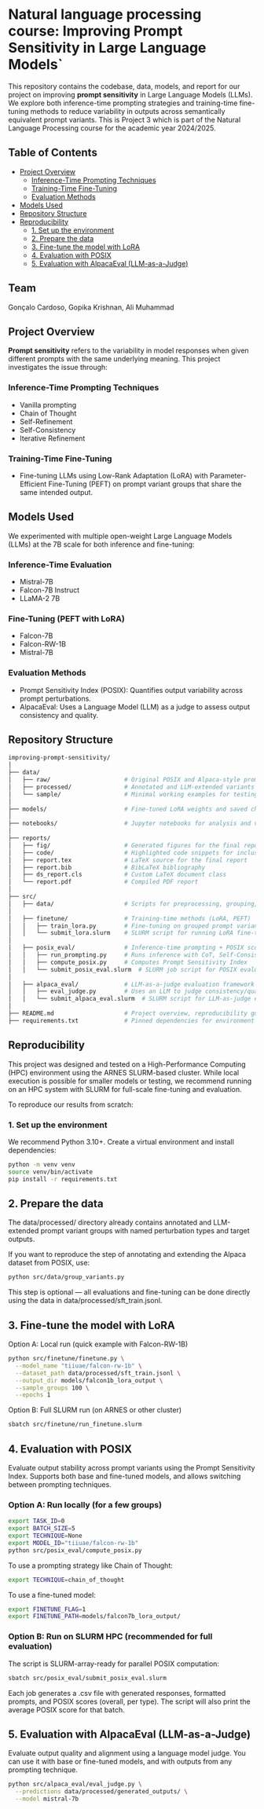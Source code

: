 # Natural language processing course: Improving Prompt Sensitivity in Large Language Models`

This repository contains the codebase, data, models, and report for our project on improving **prompt sensitivity** in Large Language Models (LLMs). We explore both inference-time prompting strategies and training-time fine-tuning methods to reduce variability in outputs across semantically equivalent prompt variants. This is Project 3 which is part of the Natural Language Processing course for the academic year 2024/2025. 

## Table of Contents
- [Project Overview](#project-overview)
  - [Inference-Time Prompting Techniques](#inference-time-prompting-techniques)
  - [Training-Time Fine-Tuning](#training-time-fine-tuning)
  - [Evaluation Methods](#evaluation-methods)
- [Models Used](#models-used)
- [Repository Structure](#repository-structure)
- [Reproducibility](#reproducibility)
  - [1. Set up the environment](#1-set-up-the-environment)
  - [2. Prepare the data](#2-prepare-the-data)
  - [3. Fine-tune the model with LoRA](#3-fine-tune-the-model-with-lora)
  - [4. Evaluation with POSIX](#4-evaluation-with-posix)
  - [5. Evaluation with AlpacaEval (LLM-as-a-Judge)](#5-evaluation-with-alpacaeval-llm-as-a-judge)



## Team 
Gonçalo Cardoso, Gopika Krishnan, Ali Muhammad

## Project Overview

**Prompt sensitivity** refers to the variability in model responses when given different prompts with the same underlying meaning. This project investigates the issue through:

### Inference-Time Prompting Techniques

- Vanilla prompting
- Chain of Thought
- Self-Refinement
- Self-Consistency
- Iterative Refinement

### Training-Time Fine-Tuning

- Fine-tuning LLMs using Low-Rank Adaptation (LoRA) with Parameter-Efficient Fine-Tuning (PEFT) on prompt variant groups that share the same intended output.

## Models Used

We experimented with multiple open-weight Large Language Models (LLMs) at the 7B scale for both inference and fine-tuning:

### Inference-Time Evaluation
- Mistral-7B
- Falcon-7B Instruct
- LLaMA-2 7B

### Fine-Tuning (PEFT with LoRA)
- Falcon-7B
- Falcon-RW-1B
- Mistral-7B

### Evaluation Methods

- Prompt Sensitivity Index (POSIX): Quantifies output variability across prompt perturbations.
- AlpacaEval: Uses a Language Model (LLM) as a judge to assess output consistency and quality.



## Repository Structure
```graphql
improving-prompt-sensitivity/
│
├── data/
│   ├── raw/                     # Original POSIX and Alpaca-style prompt variant data
│   ├── processed/               # Annotated and LLM-extended variants with perturbation types and targets
│   └── sample/                  # Minimal working examples for testing and reproducibility
│
├── models/                      # Fine-tuned LoRA weights and saved checkpoints
│
├── notebooks/                   # Jupyter notebooks for analysis and visualization
│
├── reports/
│   ├── fig/                     # Generated figures for the final report
│   ├── code/                    # Highlighted code snippets for inclusion in LaTeX
│   ├── report.tex               # LaTeX source for the final report
│   ├── report.bib               # BibLaTeX bibliography
│   ├── ds_report.cls            # Custom LaTeX document class
│   └── report.pdf               # Compiled PDF report
│
├── src/
│   ├── data/                    # Scripts for preprocessing, grouping, and augmenting prompt variants
│
│   ├── finetune/                # Training-time methods (LoRA, PEFT)
│   │   ├── train_lora.py        # Fine-tuning on grouped prompt variants
│   │   └── submit_lora.slurm    # SLURM script for running LoRA fine-tuning on HPC
│
│   ├── posix_eval/              # Inference-time prompting + POSIX scoring
│   │   ├── run_prompting.py     # Runs inference with CoT, Self-Consistency, etc.
│   │   ├── compute_posix.py     # Computes Prompt Sensitivity Index
│   │   └── submit_posix_eval.slurm  # SLURM job script for POSIX evaluation
│
│   ├── alpaca_eval/             # LLM-as-a-judge evaluation framework
│   │   ├── eval_judge.py        # Uses an LLM to judge consistency/quality of outputs
│   │   └── submit_alpaca_eval.slurm  # SLURM script for LLM-as-judge evaluation
│
├── README.md                    # Project overview, reproducibility guide
├── requirements.txt             # Pinned dependencies for environment setup


```
## Reproducibility
This project was designed and tested on a High-Performance Computing (HPC) environment using the ARNES SLURM-based cluster. While local execution is possible for smaller models or testing, we recommend running on an HPC system with SLURM for full-scale fine-tuning and evaluation.

To reproduce our results from scratch:

### 1. Set up the environment

We recommend Python 3.10+. Create a virtual environment and install dependencies:

```bash
python -m venv venv
source venv/bin/activate
pip install -r requirements.txt
```

## 2. Prepare the data

The data/processed/ directory already contains annotated and LLM-extended prompt variant groups with named perturbation types and target outputs.

If you want to reproduce the step of annotating and extending the Alpaca dataset from POSIX, use: 
```bash
python src/data/group_variants.py
```
This step is optional — all evaluations and fine-tuning can be done directly using the data in data/processed/sft_train.jsonl.

## 3. Fine-tune the model with LoRA
Option A: Local run (quick example with Falcon-RW-1B)
```bash
python src/finetune/finetune.py \
  --model_name "tiiuae/falcon-rw-1b" \
  --dataset_path data/processed/sft_train.jsonl \
  --output_dir models/falcon1b_lora_output \
  --sample_groups 100 \
  --epochs 1
```
Option B: Full SLURM run (on ARNES or other cluster)
```bash
sbatch src/finetune/run_finetune.slurm
```
## 4. Evaluation with POSIX
Evaluate output stability across prompt variants using the Prompt Sensitivity Index.  Supports both base and fine-tuned models, and allows switching between prompting techniques. 

### Option A: Run locally (for a few groups)
```bash
export TASK_ID=0
export BATCH_SIZE=5
export TECHNIQUE=None
export MODEL_ID="tiiuae/falcon-rw-1b"
python src/posix_eval/compute_posix.py
```
To use a prompting strategy like Chain of Thought:
```bash
export TECHNIQUE=chain_of_thought
```
To use a fine-tuned model:
```bash
export FINETUNE_FLAG=1
export FINETUNE_PATH=models/falcon7b_lora_output/
```
### Option B: Run on SLURM HPC (recommended for full evaluation)
The script is SLURM-array-ready for parallel POSIX computation:
```bash
sbatch src/posix_eval/submit_posix_eval.slurm
```
Each job generates a .csv file with generated responses, formatted prompts, and POSIX scores (overall, per type). The script will also print the average POSIX score for that batch.

## 5. Evaluation with AlpacaEval (LLM-as-a-Judge)
Evaluate output quality and alignment using a language model judge. You can use it with base or fine-tuned models, and with outputs from any prompting technique.
```bash
python src/alpaca_eval/eval_judge.py \
  --predictions data/processed/generated_outputs/ \
  --model mistral-7b
```
